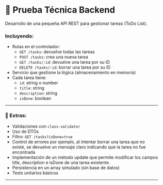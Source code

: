 # 🧪 Prueba Técnica Backend

Desarrollo de una pequeña API REST para gestionar tareas (ToDo List).

### Incluyendo:

- Rutas en el controlador:
  - `GET /tasks`: devuelve todas las tareas
  - `POST /tasks`: crea una nueva tarea
  - `GET /tasks/:id`: devuelve una tarea por su ID
  - `DELETE /tasks/:id`: borrar una tarea por su ID
- Servicio que gestione la lógica (almacenamiento en memoria)
- Cada tarea tiene:
  - `id`: string o number
  - `title`: string
  - `description`: string
  - `isDone`: boolean

---

### 🧠 Extras:

- Validaciones con `class-validator`
- Uso de DTOs
- Filtro: `GET /tasks?isDone=true`
- Control de errores por ejemplo, al intentar borrar una tarea que no existe, se devuelve un mensaje claro indicando que la tarea no fue encontrada
- Implementación de un método update que permite modificar los campos title, description e isDone de una tarea existente.
- Persistencia en un array simulado (sin base de datos)
- Tests unitarios básicos

---

